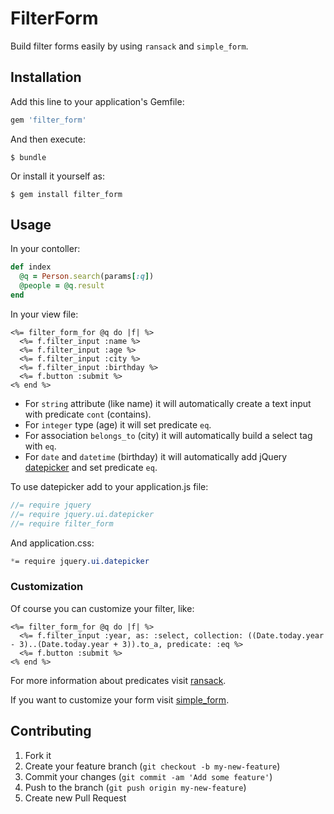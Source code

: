 # FilterForm

Build filter forms easily by using `ransack` and `simple_form`.

## Installation

Add this line to your application's Gemfile:

```ruby
gem 'filter_form'
```

And then execute:

    $ bundle

Or install it yourself as:

    $ gem install filter_form

## Usage

In your contoller:

```ruby
def index
  @q = Person.search(params[:q])
  @people = @q.result
end
```

In your view file:

```erb
<%= filter_form_for @q do |f| %>
  <%= f.filter_input :name %>
  <%= f.filter_input :age %>
  <%= f.filter_input :city %>
  <%= f.filter_input :birthday %>
  <%= f.button :submit %>
<% end %>
```

* For `string` attribute (like name) it will automatically create a text input with predicate `cont` (contains).
* For `integer` type (age) it will set predicate `eq`.
* For association `belongs_to` (city) it will automatically build a select tag with `eq`.
* For `date` and `datetime` (birthday) it will automatically add jQuery [datepicker](http://jqueryui.com/datepicker/) and set predicate `eq`.

To use datepicker add to your application.js file:

```js
//= require jquery
//= require jquery.ui.datepicker
//= require filter_form
```

And application.css:

```css
*= require jquery.ui.datepicker
```

### Customization

Of course you can customize your filter, like:

```erb
<%= filter_form_for @q do |f| %>
  <%= f.filter_input :year, as: :select, collection: ((Date.today.year - 3)..(Date.today.year + 3)).to_a, predicate: :eq %>
  <%= f.button :submit %>
<% end %>
```

For more information about predicates visit [ransack](https://github.com/ernie/ransack).

If you want to customize your form visit [simple_form](https://github.com/plataformatec/simple_form).

## Contributing

1. Fork it
2. Create your feature branch (`git checkout -b my-new-feature`)
3. Commit your changes (`git commit -am 'Add some feature'`)
4. Push to the branch (`git push origin my-new-feature`)
5. Create new Pull Request
